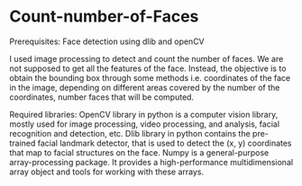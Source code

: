 # Count-number-of-Faces
Prerequisites: Face detection using dlib and openCV

I used image processing to detect and count the number of faces. We are not supposed to get all the features of the face. Instead, the objective is to obtain the bounding box through some methods i.e. coordinates of the face in the image, depending on different areas covered by the number of the coordinates, number faces that will be computed.

Required libraries:
OpenCV library in python is a computer vision library, mostly used for image processing, video processing, and analysis, facial recognition and detection, etc.
Dlib library in python contains the pre-trained facial landmark detector, that is used to detect the (x, y) coordinates that map to facial structures on the face.
Numpy is a general-purpose array-processing package. It provides a high-performance multidimensional array object and tools for working with these arrays.
